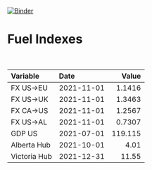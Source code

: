 [![Binder](https://mybinder.org/badge_logo.svg)](https://mybinder.org/v2/gh/AyrtonB/Global-Gas-Prices/master)

# Fuel Indexes

<br>

| Variable     | Date       |    Value |
|:-------------|:-----------|---------:|
| FX US->EU    | 2021-11-01 |   1.1416 |
| FX US->UK    | 2021-11-01 |   1.3463 |
| FX CA->US    | 2021-11-01 |   1.2567 |
| FX US->AL    | 2021-11-01 |   0.7307 |
| GDP US       | 2021-07-01 | 119.115  |
| Alberta Hub  | 2021-10-01 |   4.01   |
| Victoria Hub | 2021-12-31 |  11.55   |